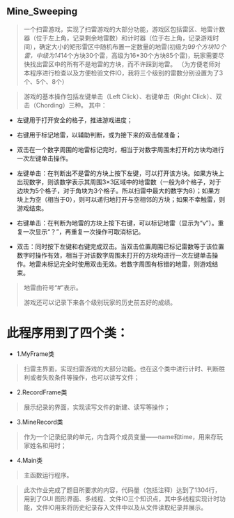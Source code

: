 ## Mine_Sweeping
> 一个扫雷游戏，实现了扫雷游戏的大部分功能，游戏区包括雷区、地雷计数器（位于左上角，记录剩余地雷数）和计时器（位于右上角，记录游戏时间），确定大小的矩形雷区中随机布置一定数量的地雷(初级为9*9个方块10个雷，中级为14*14个方块30个雷，高级为16*30个方块85个雷)，玩家需要尽快找出雷区中的所有不是地雷的方块，而不许踩到地雷。
> （为方便老师对本程序进行检查以及方便检验文件IO，我将三个级别的雷数分别设置为了3个、5个、8个）

> 游戏的基本操作包括左键单击（Left Click）、右键单击（Right Click）、双击（Chording）三种。
> 其中：
* 左键用于打开安全的格子，推进游戏进度；
* 右键用于标记地雷，以辅助判断，或为接下来的双击做准备；
* 双击在一个数字周围的地雷标记完时，相当于对数字周围未打开的方块均进行一次左键单击操作。

* 左键单击：在判断出不是雷的方块上按下左键，可以打开该方块。如果方块上出现数字，则该数字表示其周围3×3区域中的地雷数（一般为8个格子，对于边块为5个格子，对于角块为3个格子。所以扫雷中最大的数字为8）；如果方块上为空（相当于0），则可以递归地打开与空相邻的方块；如果不幸触雷，则游戏结束。
* 右键单击：在判断为地雷的方块上按下右键，可以标记地雷（显示为“v”）。重复一次显示“？”，再重复一次操作可取消标记。
* 双击：同时按下左键和右键完成双击。当双击位置周围已标记雷数等于该位置数字时操作有效，相当于对该数字周围未打开的方块均进行一次左键单击操作。地雷未标记完全时使用双击无效。若数字周围有标错的地雷，则游戏结束。

> 地雷由符号“#”表示。
> 
> 游戏还可以记录下来各个级别玩家的历史前五好的成绩。

# 此程序用到了四个类：
* 1.MyFrame类
>   扫雷主界面，实现扫雷游戏的大部分功能。也在这个类中进行计时、判断胜利或者失败条件等操作，也可以读写文件；
* 2.RecordFrame类
>   展示纪录的界面，实现读写文件的新建、读写等操作；
* 3.MineRecord类
>   作为一个记录纪录的单元，内含两个成员变量——name和time，用来存玩家姓名和用时；
* 4.Main类
>   主函数运行程序。

> 此次作业完成了题目所要求的内容，代码量（包括注释）达到了1304行，用到了GUI 图形界面、多线程、文件IO三个知识点，其中多线程实现计时功能，文件IO用来将历史纪录存入文件中以及从文件读取纪录并展示。

